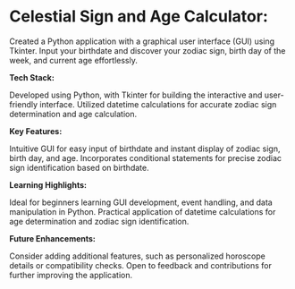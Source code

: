 
# Celestial Sign and Age Calculator:

Created a Python application with a graphical user interface (GUI) using Tkinter.
Input your birthdate and discover your zodiac sign, birth day of the week, and current age effortlessly.

**Tech Stack:**

Developed using Python, with Tkinter for building the interactive and user-friendly interface.
Utilized datetime calculations for accurate zodiac sign determination and age calculation.

**Key Features:**

Intuitive GUI for easy input of birthdate and instant display of zodiac sign, birth day, and age.
Incorporates conditional statements for precise zodiac sign identification based on birthdate.

**Learning Highlights:**

Ideal for beginners learning GUI development, event handling, and data manipulation in Python.
Practical application of datetime calculations for age determination and zodiac sign identification.

**Future Enhancements:**

Consider adding additional features, such as personalized horoscope details or compatibility checks.
Open to feedback and contributions for further improving the application.
